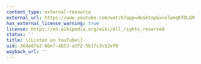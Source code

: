 ```yaml
---
content_type: external-resource
external_url: https://www.youtube.com/watch?app=desktop&v=olwnqKf0LGM
has_external_license_warning: true
license: https://en.wikipedia.org/wiki/All_rights_reserved
status: ''
title: \[Listen on YouTube\]
uid: 36de87a2-0be7-4b53-a3f2-5b17c3c52ef9
wayback_url: ''
---
```

